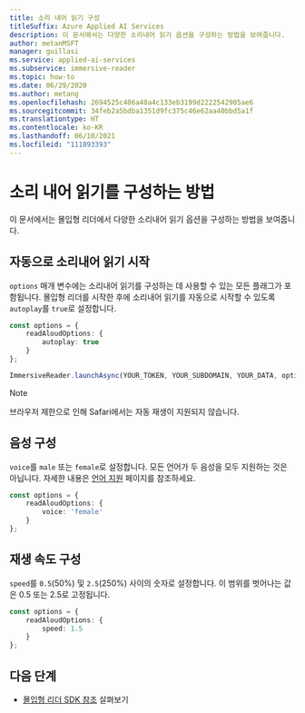 ```yaml
---
title: 소리 내어 읽기 구성
titleSuffix: Azure Applied AI Services
description: 이 문서에서는 다양한 소리내어 읽기 옵션을 구성하는 방법을 보여줍니다.
author: metanMSFT
manager: guillasi
ms.service: applied-ai-services
ms.subservice: immersive-reader
ms.topic: how-to
ms.date: 06/29/2020
ms.author: metang
ms.openlocfilehash: 2694525c406a40a4c133eb3199d2222542905ae6
ms.sourcegitcommit: 34feb2a5bdba1351d9fc375c46e62aa40bbd5a1f
ms.translationtype: HT
ms.contentlocale: ko-KR
ms.lasthandoff: 06/10/2021
ms.locfileid: "111893393"
---
```

# <a name="how-to-configure-read-aloud"></a>소리 내어 읽기를 구성하는 방법

이 문서에서는 몰입형 리더에서 다양한 소리내어 읽기 옵션을 구성하는 방법을 보여줍니다.

## <a name="automatically-start-read-aloud"></a>자동으로 소리내어 읽기 시작

`options` 매개 변수에는 소리내어 읽기를 구성하는 데 사용할 수 있는 모든 플래그가 포함됩니다. 몰입형 리더를 시작한 후에 소리내어 읽기를 자동으로 시작할 수 있도록 `autoplay`를 `true`로 설정합니다.

```typescript
const options = {
    readAloudOptions: {
        autoplay: true
    }
};

ImmersiveReader.launchAsync(YOUR_TOKEN, YOUR_SUBDOMAIN, YOUR_DATA, options);
```

> [!NOTE]
> 브라우저 제한으로 인해 Safari에서는 자동 재생이 지원되지 않습니다.

## <a name="configure-the-voice"></a>음성 구성

`voice`를 `male` 또는 `female`로 설정합니다. 모든 언어가 두 음성을 모두 지원하는 것은 아닙니다. 자세한 내용은 [언어 지원](./language-support.md) 페이지를 참조하세요.

```typescript
const options = {
    readAloudOptions: {
        voice: 'female'
    }
};
```

## <a name="configure-playback-speed"></a>재생 속도 구성

`speed`를 `0.5`(50%) 및 `2.5`(250%) 사이의 숫자로 설정합니다. 이 범위를 벗어나는 값은 0.5 또는 2.5로 고정됩니다.

```typescript
const options = {
    readAloudOptions: {
        speed: 1.5
    }
};
```

## <a name="next-steps"></a>다음 단계

* [몰입형 리더 SDK 참조](./reference.md) 살펴보기